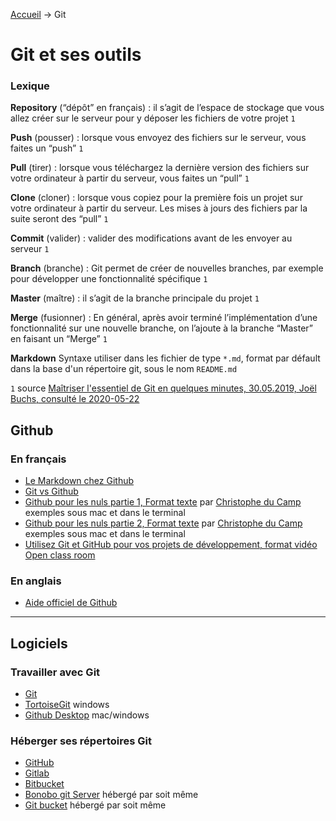[Accueil](../) &rarr; Git

# Git et ses outils

### Lexique

**Repository** (“dépôt” en français) : il s’agit de l’espace de stockage que vous allez créer sur le serveur pour y déposer les fichiers de votre projet `1`

**Push** (pousser) : lorsque vous envoyez des fichiers sur le serveur, vous faites un “push” `1`

**Pull** (tirer) : lorsque vous téléchargez la dernière version des fichiers sur votre ordinateur à partir du serveur, vous faites un “pull” `1`

**Clone** (cloner) : lorsque vous copiez pour la première fois un projet sur votre ordinateur à partir du serveur. Les mises à jours des fichiers par la suite seront des “pull” `1`

**Commit** (valider) : valider des modifications avant de les envoyer au serveur `1`

**Branch** (branche) :  Git permet de créer de nouvelles branches, par exemple pour développer une fonctionnalité spécifique `1`

**Master** (maître) : il s’agit de la branche principale du projet `1`

**Merge** (fusionner) : En général, après avoir terminé l’implémentation d’une fonctionnalité sur une nouvelle branche, on l’ajoute à la branche “Master” en faisant un “Merge” `1`

**Markdown** Syntaxe utiliser dans les fichier de type `*.md`, format par défault dans la base d'un répertoire git, sous le nom `README.md`


 `1` source [Maîtriser l'essentiel de Git en quelques minutes, 30.05.2019, Joël Buchs, consulté le 2020-05-22](https://karac.ch/blog/maitriser-essentiel-de-git-en-quelques-minutes)


## Github

### En français

- [Le Markdown chez Github](https://github.com/adam-p/markdown-here/wiki/Markdown-Cheatsheet)
- [Git vs Github](https://kinsta.com/fr/base-de-connaissances/git-vs-github/)
- [Github pour les nuls partie 1, Format texte](https://www.christopheducamp.com/2013/12/15/github-pour-nuls-partie-1/) par [Christophe du Camp](https://github.com/ChristopheDucamp/) exemples sous mac et dans le terminal
- [Github pour les nuls partie 2, Format texte](https://www.christopheducamp.com/2013/12/16/github-pour-nuls-partie-2/) par [Christophe du Camp](https://github.com/ChristopheDucamp/) exemples sous mac et dans le terminal
- [Utilisez Git et GitHub pour vos projets de développement, format vidéo](https://openclassrooms.com/fr/courses/5641721-utilisez-git-et-github-pour-vos-projets-de-developpement) [Open class room](https://openclassrooms.com/fr/)


### En anglais
- [Aide officiel de Github](https://help.github.com/en)

---

## Logiciels

### Travailler avec Git
- [Git](https://git-scm.com/)
- [TortoiseGit](https://tortoisegit.org/) windows
- [Github Desktop](https://desktop.github.com/) mac/windows

### Héberger ses répertoires Git
- [GitHub](https://github.com)
- [Gitlab](https://about.gitlab.com/)
- [Bitbucket](https://bitbucket.com)
- [Bonobo git Server](https://bonobogitserver.com/) hébergé par soit même
- [Git bucket](https://gitbucket.github.io/) hébergé par soit même

